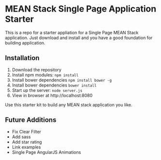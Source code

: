 # MEAN Stack Single Page Application Starter

This is a repo for a starter appliation for a Single Page MEAN Stack application. Just download and install and you have a good foundation for building application. 

## Installation
1. Download the repository
2. Install npm modules: `npm install`
3. Install bower dependencies `npm install bower -g`
4. Install bower dependencies `bower install`
5. Start up the server: `node server.js`
6. View in browser at http://localhost:8080

Use this starter kit to build any MEAN stack application you like.

## Future Additions
- Fix Clear Filter
- Add sass
- Add star rating
- Link examples
- Single Page AngularJS Animations
